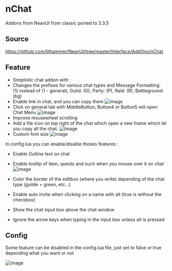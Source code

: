# nChat

Addons from NeavUI from classic ported to 3.3.5 


## Source
https://github.com/lithammer/NeavUI/tree/master/Interface/AddOns/nChat

## Feature
- Simplistic chat addon with :
- Changes the prefixes for various chat types and Message Formatting: (1) instead of (1 - general), Guild: (G), Party: (P), Raid: (R), Battleground: (bg)
- Enable link in chat, and you can copy them
![image](https://github.com/user-attachments/assets/d95d4700-f24e-4b14-9510-69f1032d2441)
- Click on general tab with MiddleButton, Button4 or Button5 will open Chat Menu
![image](https://github.com/user-attachments/assets/136d8c41-5198-468c-91fc-2ee829fa0afa)
- Improve mousewheel scrolling
- Add a file icon on top right of the chat which open a new frame which let you copy all the chat.
![image](https://github.com/user-attachments/assets/946bcab1-0f9f-4295-b48b-8ae4c57df5ba)
- Custom font size
![image](https://github.com/user-attachments/assets/852655ab-201c-41b0-a42b-ab4ead36c7f3)

In config.lua you can enable/disable thoses features : 
- Enable Outline text on chat
- Enable tooltip of item, quests and such when you mouse over it on chat
![image](https://github.com/user-attachments/assets/2d29f238-fe1b-4a11-935d-1c90a97cf129)

- Color the border of the editbox (where you write) depending of the chat type (guilde = green, etc...)
- Enable auto invite when clicking on a name with alt (true is without the checkbox)
- Show the chat input box above the chat window
- Ignore the arrow keys when typing in the input box unless alt is pressed

## Config
Some feature can be disabled in the config.lua file, just set to false or true depending what you want or not

![image](https://github.com/user-attachments/assets/2f320e65-d890-4065-b5b4-c1f214605f2c)
